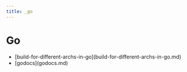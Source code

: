 ```yaml
---
title: _go
---
```


# Go

- \[build-for-different-archs-in-go](build-for-different-archs-in-go.md)
- \[godocs](godocs.md)
